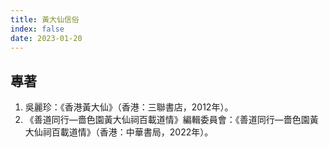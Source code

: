 ```yaml
---
title: 黃大仙信俗
index: false
date: 2023-01-20
---
```

<adsense></adsense>

## 專著
1. 吳麗珍：《香港黃大仙》（香港：三聯書店，2012年）。
2. 《善道同行—嗇色園黃大仙祠百載道情》編輯委員會：《善道同行—嗇色園黃大仙祠百載道情》（香港：中華書局，2022年）。